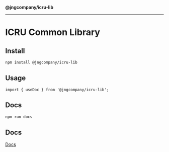 **@jngcompany/icru-lib**

***

# ICRU Common Library

## Install

```bash
npm install @jngcompany/icru-lib
```

## Usage

```tsx
import { useDoc } from '@jngcompany/icru-lib';
```

## Docs

```bash
npm run docs
```

## Docs

[Docs](_media/globals.md)
